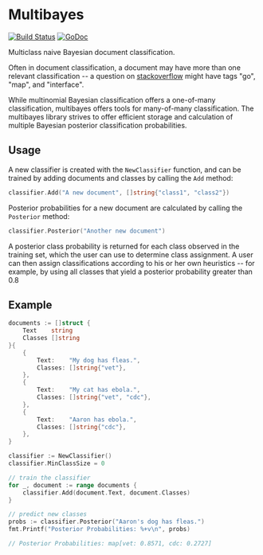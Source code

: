 Multibayes
==========

[![Build Status](https://travis-ci.org/lytics/multibayes.svg?branch=master)](https://travis-ci.org/lytics/multibayes) [![GoDoc](https://godoc.org/github.com/lytics/multibayes?status.svg)](https://godoc.org/github.com/lytics/multibayes)

Multiclass naive Bayesian document classification.

Often in document classification, a document may have more than one relevant classification -- a question on [stackoverflow](http://stackoverflow.com) might have tags "go", "map", and "interface".

While multinomial Bayesian classification offers a one-of-many classification, multibayes offers tools for many-of-many classification.  The multibayes library strives to offer efficient storage and calculation of multiple Bayesian posterior classification probabilities.

## Usage

A new classifier is created with the `NewClassifier` function, and can be trained by adding documents and classes by calling the `Add` method:

```go
classifier.Add("A new document", []string{"class1", "class2"})
```

Posterior probabilities for a new document are calculated by calling the `Posterior` method:

```go
classifier.Posterior("Another new document")
```

A posterior class probability is returned for each class observed in the training set, which the user can use to determine class assignment.  A user can then assign classifications according to his or her own heuristics -- for example, by using all classes that yield a posterior probability greater than 0.8


## Example

```go
documents := []struct {
	Text    string
	Classes []string
}{
	{
		Text:    "My dog has fleas.",
		Classes: []string{"vet"},
	},
	{
		Text:    "My cat has ebola.",
		Classes: []string{"vet", "cdc"},
	},
	{
		Text:    "Aaron has ebola.",
		Classes: []string{"cdc"},
	},
}

classifier := NewClassifier()
classifier.MinClassSize = 0

// train the classifier
for _, document := range documents {
	classifier.Add(document.Text, document.Classes)
}

// predict new classes
probs := classifier.Posterior("Aaron's dog has fleas.")
fmt.Printf("Posterior Probabilities: %+v\n", probs)

// Posterior Probabilities: map[vet: 0.8571, cdc: 0.2727]
```
